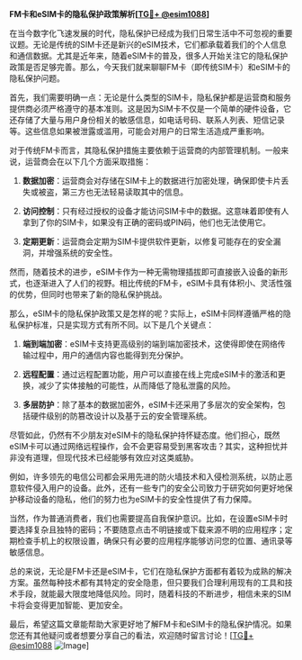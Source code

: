**FM卡和eSIM卡的隐私保护政策解析[[TG💪+ @esim1088](https://t.me/s/esim1088)]**

在当今数字化飞速发展的时代，隐私保护已经成为我们日常生活中不可忽视的重要议题。无论是传统的SIM卡还是新兴的eSIM技术，它们都承载着我们的个人信息和通信数据。尤其是近年来，随着eSIM卡的普及，很多人开始关注它的隐私保护政策是否足够完善。那么，今天我们就来聊聊FM卡（即传统SIM卡）和eSIM卡的隐私保护问题。

首先，我们需要明确一点：无论是什么类型的SIM卡，隐私保护都是运营商和服务提供商必须严格遵守的基本准则。这是因为SIM卡不仅是一个简单的硬件设备，它还存储了大量与用户身份相关的敏感信息，如电话号码、联系人列表、短信记录等。这些信息如果被泄露或滥用，可能会对用户的日常生活造成严重影响。

对于传统FM卡而言，其隐私保护措施主要依赖于运营商的内部管理机制。一般来说，运营商会在以下几个方面采取措施：

1. **数据加密**：运营商会对存储在SIM卡上的数据进行加密处理，确保即使卡片丢失或被盗，第三方也无法轻易读取其中的信息。
   
2. **访问控制**：只有经过授权的设备才能访问SIM卡中的数据。这意味着即使有人拿到了你的SIM卡，如果没有正确的密码或PIN码，他们也无法使用它。

3. **定期更新**：运营商会定期为SIM卡提供软件更新，以修复可能存在的安全漏洞，并增强系统的安全性。

然而，随着技术的进步，eSIM卡作为一种无需物理插拔即可直接嵌入设备的新形式，也逐渐进入了人们的视野。相比传统的FM卡，eSIM卡具有体积小、灵活性强的优势，但同时也带来了新的隐私保护挑战。

那么，eSIM卡的隐私保护政策又是怎样的呢？实际上，eSIM卡同样遵循严格的隐私保护标准，只是实现方式有所不同。以下是几个关键点：

1. **端到端加密**：eSIM卡支持更高级别的端到端加密技术，这使得即使在网络传输过程中，用户的通信内容也能得到充分保护。

2. **远程配置**：通过远程配置功能，用户可以直接在线上完成eSIM卡的激活和更换，减少了实体接触的可能性，从而降低了隐私泄露的风险。

3. **多层防护**：除了基本的数据加密外，eSIM卡还采用了多层次的安全架构，包括硬件级别的防篡改设计以及基于云的安全管理系统。

尽管如此，仍然有不少朋友对eSIM卡的隐私保护持怀疑态度。他们担心，既然eSIM卡可以通过网络远程操作，会不会更容易受到黑客攻击？其实，这种担忧并非没有道理，但现代技术已经能够有效应对这类威胁。

例如，许多领先的电信公司都会采用先进的防火墙技术和入侵检测系统，以防止恶意软件侵入用户的设备。此外，还有一些专门的安全公司致力于研究如何更好地保护移动设备的隐私，他们的努力也为eSIM卡的安全性提供了有力保障。

当然，作为普通消费者，我们也需要提高自我保护意识。比如，在设置eSIM卡时要选择复杂且独特的密码；不要随意点击不明链接或下载来源不明的应用程序；定期检查手机上的权限设置，确保只有必要的应用程序能够访问您的位置、通讯录等敏感信息。

总的来说，无论是FM卡还是eSIM卡，它们在隐私保护方面都有着较为成熟的解决方案。虽然每种技术都有其特定的安全隐患，但只要我们合理利用现有的工具和技术手段，就能最大限度地降低风险。同时，随着科技的不断进步，相信未来的SIM卡将会变得更加智能、更加安全。

最后，希望这篇文章能帮助大家更好地了解FM卡和eSIM卡的隐私保护情况。如果您还有其他疑问或者想要分享自己的看法，欢迎随时留言讨论！[[TG💪+ @esim1088](https://t.me/s/esim1088) ![Image](https://i.postimg.cc/4NQfJmqS/Snipaste-2025-05-13-00-14-12.png)]